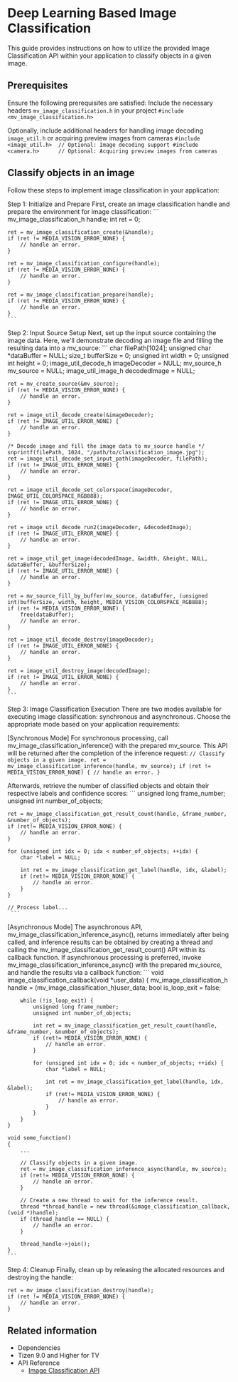 # Deep Learning Based Image Classification

This guide provides instructions on how to utilize the provided Image Classification API within your application to classify objects in a given image.

## Prerequisites
Ensure the following prerequisites are satisfied:
Include the necessary headers `mv_image_classification.h` in your project
    ```
	#include <mv_image_classification.h>
	```

Optionally, include additional headers for handling image decoding `image_util.h` or acquiring preview images from cameras
    ```
	#include <image_util.h>  // Optional: Image decoding support
    #include <camera.h>      // Optional: Acquiring preview images from cameras
	```

## Classify objects in an image
Follow these steps to implement image classification in your application:

Step 1: Initialize and Prepare
First, create an image classification handle and prepare the environment for image classification:
    ```
    mv_image_classification_h handle;
    int ret = 0;

    ret = mv_image_classification_create(&handle);
    if (ret != MEDIA_VISION_ERROR_NONE) {
        // handle an error.
    }

    ret = mv_image_classification_configure(handle);
    if (ret != MEDIA_VISION_ERROR_NONE) {
        // handle an error.
    }

    ret = mv_image_classification_prepare(handle);
    if (ret != MEDIA_VISION_ERROR_NONE) {
        // handle an error.
    }
	```

Step 2: Input Source Setup
Next, set up the input source containing the image data. Here, we'll demonstrate decoding an image file and filling the resulting data into a mv_source:
    ```
    char filePath[1024];
    unsigned char *dataBuffer = NULL;
    size_t bufferSize = 0;
    unsigned int width = 0;
    unsigned int height = 0;
    image_util_decode_h imageDecoder = NULL;
    mv_source_h mv_source = NULL;
    image_util_image_h decodedImage = NULL;

    ret = mv_create_source(&mv_source);
    if (ret != MEDIA_VISION_ERROR_NONE) {
        // handle an error.
    }

    ret = image_util_decode_create(&imageDecoder);
    if (ret != IMAGE_UTIL_ERROR_NONE) {
        // handle an error.
    }

    /* Decode image and fill the image data to mv_source handle */
    snprintf(filePath, 1024, "/path/to/classification_image.jpg");
    ret = image_util_decode_set_input_path(imageDecoder, filePath);
    if (ret != IMAGE_UTIL_ERROR_NONE) {
        // handle an error.
    }

    ret = image_util_decode_set_colorspace(imageDecoder, IMAGE_UTIL_COLORSPACE_RGB888);
    if (ret != IMAGE_UTIL_ERROR_NONE) {
        // handle an error.
    }

    ret = image_util_decode_run2(imageDecoder, &decodedImage);
    if (ret != IMAGE_UTIL_ERROR_NONE) {
        // handle an error.
    }

    ret = image_util_get_image(decodedImage, &width, &height, NULL, &dataBuffer, &bufferSize);
    if (ret != IMAGE_UTIL_ERROR_NONE) {
        // handle an error.
    }

    ret = mv_source_fill_by_buffer(mv_source, dataBuffer, (unsigned int)bufferSize, width, height, MEDIA_VISION_COLORSPACE_RGB888);
    if (ret != MEDIA_VISION_ERROR_NONE) {
        free(dataBuffer);
        // handle an error.
    }

    ret = image_util_decode_destroy(imageDecoder);
    if (ret != IMAGE_UTIL_ERROR_NONE) {
        // handle an error.
    }

    ret = image_util_destroy_image(decodedImage);
    if (ret != IMAGE_UTIL_ERROR_NONE) {
        // handle an error.
    }
    ```

Step 3: Image Classification Execution
There are two modes available for executing image classification: synchronous and asynchronous. Choose the appropriate mode based on your application requirements:

[Synchronous Mode]
For synchronous processing, call mv_image_classification_inference() with the prepared mv_source. This API will be returned after the completion of the inference request:
     ```
     // Classify objects in a given image.
     ret = mv_image_classification_inference(handle, mv_source);
     if (ret != MEDIA_VISION_ERROR_NONE) {
         // handle an error.
     }
 	```

Afterwards, retrieve the number of classified objects and obtain their respective labels and confidence scores:
     ```
 	unsigned long frame_number;
 	unsigned int number_of_objects;

 	ret = mv_image_classification_get_result_count(handle, &frame_number, &number_of_objects);
 	if (ret!= MEDIA_VISION_ERROR_NONE) {
 		// handle an error.
 	}

 	for (unsigned int idx = 0; idx < number_of_objects; ++idx) {
 		char *label = NULL;
 
 		int ret = mv_image_classification_get_label(handle, idx, &label);
 		if (ret!= MEDIA_VISION_ERROR_NONE) {
 			// handle an error.
 		}
 	}

 	// Process label...
     ```

[Asynchronous Mode]
The asynchronous API, mv_image_classification_inference_async(), returns immediately after being called, and inference results can be obtained by creating a thread and calling the mv_image_classification_get_result_count() API within its callback function.
If asynchronous processing is preferred, invoke mv_image_classification_inference_async() with the prepared mv_source, and handle the results via a callback function:
 	```
 	void image_classification_callback(void *user_data)
 	{
         mv_image_classification_h handle = (mv_image_classification_h)user_data;
 		bool is_loop_exit = false;

 		while (!is_loop_exit) {
 			unsigned long frame_number;
 			unsigned int number_of_objects;

 			int ret = mv_image_classification_get_result_count(handle, &frame_number, &number_of_objects);
 			if (ret!= MEDIA_VISION_ERROR_NONE) {
 				// handle an error.
 			}

 			for (unsigned int idx = 0; idx < number_of_objects; ++idx) {
 				char *label = NULL;
 
 				int ret = mv_image_classification_get_label(handle, idx, &label);
 				if (ret!= MEDIA_VISION_ERROR_NONE) {
 					// handle an error.
 				}
 			}
 		}
 	}

    void some_function()
	{
		...

		// Classify objects in a given image.
		ret = mv_image_classification_inference_async(handle, mv_source);
		if (ret!= MEDIA_VISION_ERROR_NONE) {
			// handle an error.
		}

		// Create a new thread to wait for the inference result.
		thread *thread_handle = new thread(&image_classification_callback, (void *)handle);
		if (thread_handle == NULL) {
			// handle an error.
		}

		thread_handle->join();
	}
 	```

Step 4: Cleanup
Finally, clean up by releasing the allocated resources and destroying the handle:
 ```
 ret = mv_image_classification_destroy(handle);
 if (ret != MEDIA_VISION_ERROR_NONE) {
     // handle an error.
 }
 ```

## Related information
- Dependencies
- Tizen 9.0 and Higher for TV
- API Reference
  - [Image Classification API](../../api/common/latest/group__CAPI__MEDIA__VISION__IMAGE__CLASSIFICATION__MODULE.html)